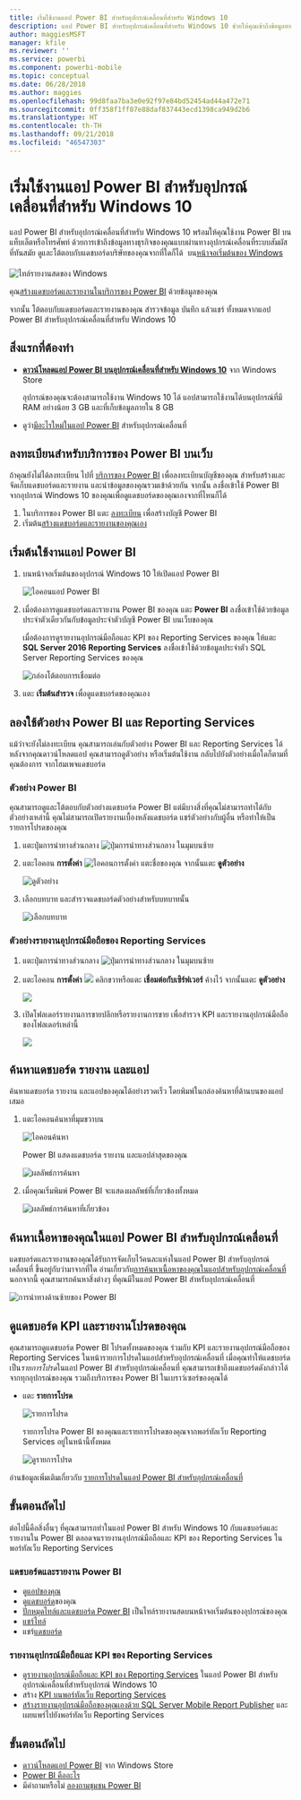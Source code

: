 ```yaml
---
title: เริ่มใช้งานแอป Power BI สำหรับอุปกรณ์เคลื่อนที่สำหรับ Windows 10
description: แอป Power BI สำหรับอุปกรณ์เคลื่อนที่สำหรับ Windows 10 ช่วยให้คุณเข้าถึงข้อมูลทางธุรกิจของตนเองแบบผ่านทางอุปกรณ์เคลื่อนที่ระบบสัมผัสที่ทันสมัยบนแท็บเล็ตหรือโทรศัพท์
author: maggiesMSFT
manager: kfile
ms.reviewer: ''
ms.service: powerbi
ms.component: powerbi-mobile
ms.topic: conceptual
ms.date: 06/28/2018
ms.author: maggies
ms.openlocfilehash: 99d8faa7ba3e0e92f97e84bd52454ad44a472e71
ms.sourcegitcommit: 0ff358f1ff87e88daf837443ecd1398ca949d2b6
ms.translationtype: HT
ms.contentlocale: th-TH
ms.lasthandoff: 09/21/2018
ms.locfileid: "46547303"
---
```

# <a name="get-started-with-the-power-bi-mobile-app-for-windows-10"></a>เริ่มใช้งานแอป Power BI สำหรับอุปกรณ์เคลื่อนที่สำหรับ Windows 10
แอป Power BI สำหรับอุปกรณ์เคลื่อนที่สำหรับ Windows 10 พร้อมให้คุณใช้งาน Power BI บนแท็บเล็ตหรือโทรศัพท์ ด้วยการเข้าถึงข้อมูลทางธุรกิจของคุณแบบผ่านทางอุปกรณ์เคลื่อนที่ระบบสัมผัสที่ทันสมัย ดูและโต้ตอบกับแดชบอร์ดบริษัทของคุณจากที่ใดก็ได้ &#151; บน[หน้าจอเริ่มต้นของ Windows](mobile-pin-dashboard-start-screen-windows-10-phone-app.md)

![ไทล์รายงานสดของ Windows](./media/mobile-windows-10-phone-app-get-started/pbi_win10_livetile.gif)

คุณ[สร้างแดชบอร์ดและรายงานในบริการของ Power BI](../../service-get-started.md) ด้วยข้อมูลของคุณ 

จากนั้น โต้ตอบกับแดชบอร์ดและรายงานของคุณ สำรวจข้อมูล บันทึก แล้วแชร์ ทั้งหมดจากแอป Power BI สำหรับอุปกรณ์เคลื่อนที่สำหรับ Windows 10

## <a name="first-things-first"></a>สิ่งแรกที่ต้องทำ
* [**ดาวน์โหลดแอป Power BI บนอุปกรณ์เคลื่อนที่สำหรับ Windows 10**](http://go.microsoft.com/fwlink/?LinkID=526478) จาก Windows Store
  
  อุปกรณ์ของคุณจะต้องสามารถใช้งาน Windows 10 ได้ แอปสามารถใช้งานได้บนอุปกรณ์ที่มี RAM อย่างน้อย 3 GB และที่เก็บข้อมูลภายใน 8 GB
   
* ดูว่า[มีอะไรใหม่ในแอป Power BI](mobile-whats-new-in-the-mobile-apps.md) สำหรับอุปกรณ์เคลื่อนที่

## <a name="sign-up-for-the-power-bi-service-on-the-web"></a>ลงทะเบียนสำหรับบริการของ Power BI บนเว็บ
ถ้าคุณยังไม่ได้ลงทะเบียน ไปที่ [บริการของ Power BI](http://powerbi.com/) เพื่อลงทะเบียนบัญชีของคุณ สำหรับสร้างและจัดเก็บแดชบอร์ดและรายงาน และนำข้อมูลของคุณรวมเข้าด้วยกัน จากนั้น ลงชื่อเข้าใช้ Power BI จากอุปกรณ์ Windows 10 ของคุณเพื่อดูแดชบอร์ดของคุณเองจากที่ไหนก็ได้

1. ในบริการของ Power BI แตะ [ลงทะเบียน](http://go.microsoft.com/fwlink/?LinkID=513879) เพื่อสร้างบัญชี Power BI
2. เริ่มต้น[สร้างแดชบอร์ดและรายงานของคุณเอง](../../service-get-started.md)

## <a name="get-started-with-the-power-bi-app"></a>เริ่มต้นใช้งานแอป Power BI
1. บนหน้าจอเริ่มต้นของอุปกรณ์ Windows 10 ให้เปิดแอป Power BI
   
   ![ไอคอนแอป Power BI](./media/mobile-windows-10-phone-app-get-started/pbi_win10ph_appiconsm.png)
2. เมื่อต้องการดูแดชบอร์ดและรายงาน Power BI ของคุณ แตะ **Power BI** ลงชื่อเข้าใช้ด้วยข้อมูลประจำตัวเดียวกันกับข้อมูลประจำตัวบัญชี Power BI บนเว็บของคุณ 
   
   เมื่อต้องการดูรายงานอุปกรณ์มือถือและ KPI ของ Reporting Services ของคุณ ให้แตะ **SQL Server 2016 Reporting Services** ลงชื่อเข้าใช้ด้วยข้อมูลประจำตัว SQL Server Reporting Services ของคุณ
   
   ![กล่องโต้ตอบการเชื่อมต่อ](./media/mobile-windows-10-phone-app-get-started/power-bi-windows-10-connect.png)
3. แตะ **เริ่มต้นสำรวจ** เพื่อดูแดชบอร์ดของคุณเอง

## <a name="try-the-power-bi-and-reporting-services-samples"></a>ลองใช้ตัวอย่าง Power BI และ Reporting Services
แม้ว่าจะยังไม่ลงทะเบียน คุณสามารถเล่นกับตัวอย่าง Power BI และ Reporting Services ได้ หลังจากคุณดาวน์โหลดแอป คุณสามารถดูตัวอย่าง หรือเริ่มต้นใช้งาน กลับไปยังตัวอย่างเมื่อใดก็ตามที่คุณต้องการ จากโฮมเพจแดชบอร์ด

### <a name="power-bi-samples"></a>ตัวอย่าง Power BI
คุณสามารถดูและโต้ตอบกับตัวอย่างแดชบอร์ด Power BI แต่มีบางสิ่งที่คุณไม่สามารถทำได้กับตัวอย่างเหล่านี้ คุณไม่สามารถเปิดรายงานเบื้องหลังแดชบอร์ด แชร์ตัวอย่างกับผู้อื่น หรือทำให้เป็นรายการโปรดของคุณ

1. แตะปุ่มการนำทางส่วนกลาง ![ปุ่มการนำทางส่วนกลาง](././media/mobile-windows-10-phone-app-get-started/power-bi-windows-10-navigation-icon.png) ในมุมบนซ้าย
2. แตะไอคอน **การตั้งค่า** ![ไอคอนการตั้งค่า](./media/mobile-windows-10-phone-app-get-started/power-bi-win10-settings-icon.png) แตะชื่อของคุณ จากนั้นแตะ **ดูตัวอย่าง**
   
   ![ดูตัวอย่าง](./media/mobile-windows-10-phone-app-get-started/power-bi-win10-view-samples.png)
3. เลือกบทบาท และสำรวจแดชบอร์ดตัวอย่างสำหรับบทบาทนั้น  
   
   ![เลือกบทบาท](./media/mobile-windows-10-phone-app-get-started/power-bi-win10-samples.png)

### <a name="reporting-services-mobile-report-samples"></a>ตัวอย่างรายงานอุปกรณ์มือถือของ Reporting Services
1. แตะปุ่มการนำทางส่วนกลาง ![ปุ่มการนำทางส่วนกลาง](././media/mobile-windows-10-phone-app-get-started/power-bi-windows-10-navigation-icon.png) ในมุมบนซ้าย
2. แตะไอคอน **การตั้งค่า** ![](./media/mobile-windows-10-phone-app-get-started/power-bi-win10-settings-icon.png) คลิกขวาหรือแตะ **เชื่อมต่อกับเซิร์ฟเวอร์** ค้างไว้ จากนั้นแตะ **ดูตัวอย่าง**
   
   ![](media/mobile-windows-10-phone-app-get-started/power-bi-win10-connect-ssrs-samples.png)
3. เปิดโฟลเดอร์รายงานการขายปลีกหรือรายงานการขาย เพื่อสำรวจ KPI และรายงานอุปกรณ์มือถือของโฟลเดอร์เหล่านี้
   
   ![](media/mobile-windows-10-phone-app-get-started/power-bi-win10-ssrs-sample-kpis.png)

## <a name="search-for-dashboards-reports-and-apps"></a>ค้นหาแดชบอร์ด รายงาน และแอป
ค้นหาแดชบอร์ด รายงาน และแอปของคุณได้อย่างรวดเร็ว โดยพิมพ์ในกล่องค้นหาที่ด้านบนของแอปเสมอ

1. แตะไอคอนค้นหาที่มุมขวาบน
   
   ![ไอคอนค้นหา](./media/mobile-windows-10-phone-app-get-started/pbi_win10ph_searchbarbrdr.png)
   
   Power BI แสดงแดชบอร์ด รายงาน และแอปล่าสุดของคุณ
   
   ![ผลลัพธ์การค้นหา](./media/mobile-windows-10-phone-app-get-started/pbi_win10_searchrecent.png)
2. เมื่อคุณเริ่มพิมพ์ Power BI จะแสดงผลลัพธ์ที่เกี่ยวข้องทั้งหมด
   
   ![ผลลัพธ์การค้นหาที่เกี่ยวข้อง](./media/mobile-windows-10-phone-app-get-started/pbi_win10_search_m.png)

## <a name="find-your-content-in-the-power-bi-mobile-apps"></a>ค้นหาเนื้อหาของคุณในแอป Power BI สำหรับอุปกรณ์เคลื่อนที่
แดชบอร์ดและรายงานของคุณได้รับการจัดเก็บไว้คนละแห่งในแอป Power BI สำหรับอุปกรณ์เคลื่อนที่ ขึ้นอยู่กับว่ามาจากที่ใด อ่านเกี่ยวกับ[การค้นหาเนื้อหาของคุณในแอปสำหรับอุปกรณ์เคลื่อนที่](mobile-apps-quickstart-view-dashboard-report.md) นอกจากนี้ คุณสามารถค้นหาสิ่งต่างๆ ที่คุณมีในแอป Power BI สำหรับอุปกรณ์เคลื่อนที่ 

![การนำทางด้านซ้ายของ Power BI](./media/mobile-windows-10-phone-app-get-started/power-bi-win10-left-nav.png)

## <a name="view-your-favorite-dashboards-kpis-and-reports"></a>ดูแดชบอร์ด KPI และรายงานโปรดของคุณ
คุณสามารถดูแดชบอร์ด Power BI โปรดทั้งหมดของคุณ ร่วมกับ KPI และรายงานอุปกรณ์มือถือของ Reporting Services ในหน้ารายการโปรดในแอปสำหรับอุปกรณ์เคลื่อนที่ เมื่อคุณทำให้แดชบอร์ดเป็น*รายการโปรด*ในแอป Power BI สำหรับอุปกรณ์เคลื่อนที่ คุณสามารถเข้าถึงแดชบอร์ดดังกล่าวได้จากทุกอุปกรณ์ของคุณ รวมถึงบริการของ Power BI ในเบราว์เซอร์ของคุณได้ 

* แตะ **รายการโปรด**
  
   ![รายการโปรด](./media/mobile-windows-10-phone-app-get-started/power-bi-win10-favorite-menu.png)
  
   รายการโปรด Power BI ของคุณและรายการโปรดของคุณจากพอร์ทัลเว็บ Reporting Services อยู่ในหน้านี้ทั้งหมด
  
   ![ดูรายการโปรด](./media/mobile-windows-10-phone-app-get-started/power-bi-win10-favorites.png)

อ่านข้อมูลเพิ่มเติมเกี่ยวกับ [รายการโปรดในแอป Power BI สำหรับอุปกรณ์เคลื่อนที่](mobile-apps-favorites.md)

## <a name="next-steps"></a>ขั้นตอนถัดไป
ต่อไปนี้คือสิ่งอื่นๆ ที่คุณสามารถทำในแอป Power BI สำหรับ Windows 10 กับแดชบอร์ดและรายงานใน Power BI ตลอดจนรายงานอุปกรณ์มือถือและ KPI ของ Reporting Services ในพอร์ทัลเว็บ Reporting Services

### <a name="power-bi-dashboards-and-reports"></a>แดชบอร์ดและรายงาน Power BI
* ดู[แอปของคุณ](../end-user-apps.md)
* ดู[แดชบอร์ด](mobile-apps-view-dashboard.md)ของคุณ
* [ปักหมุดไทล์และแดชบอร์ด Power BI](mobile-pin-dashboard-start-screen-windows-10-phone-app.md) เป็นไทล์รายงานสดบนหน้าจอเริ่มต้นของอุปกรณ์ของคุณ
* [แชร์ไทล์](mobile-windows-10-phone-app-get-started.md)
* แชร์[แดชบอร์ด](mobile-share-dashboard-from-the-mobile-apps.md)

### <a name="reporting-services-mobile-reports-and-kpis"></a>รายงานอุปกรณ์มือถือและ KPI ของ Reporting Services
* [ดูรายงานอุปกรณ์มือถือและ KPI ของ Reporting Services](mobile-app-windows-10-ssrs-kpis-mobile-reports.md) ในแอป Power BI สำหรับอุปกรณ์เคลื่อนที่สำหรับอุปกรณ์ Windows 10
* สร้าง [KPI บนพอร์ทัลเว็บ Reporting Services](https://msdn.microsoft.com/library/mt683632.aspx)
* [สร้างรายงานอุปกรณ์มือถือของคุณเองด้วย SQL Server Mobile Report Publisher](https://msdn.microsoft.com/library/mt652547.aspx) และเผยแพร่ไปยังพอร์ทัลเว็บ Reporting Services

## <a name="next-steps"></a>ขั้นตอนถัดไป
* [ดาวน์โหลดแอป Power BI](http://go.microsoft.com/fwlink/?LinkID=526478) จาก Windows Store  
* [Power BI คืออะไร](../../power-bi-overview.md)
* มีคำถามหรือไม่ [ลองถามชุมชน Power BI](http://community.powerbi.com/)

